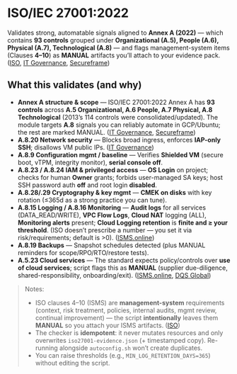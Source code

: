 # **ISO/IEC 27001:2022**
Validates strong, automatable signals aligned to **Annex A (2022)** — which contains **93 controls** grouped under **Organizational (A.5), People (A.6), Physical (A.7), Technological (A.8)** — and flags management-system items (Clauses **4–10**) as **MANUAL** artifacts you’ll attach to your evidence pack. ([ISO][1], [IT Governance][2], [Secureframe][3])

## What this validates (and why)

* **Annex A structure & scope** — ISO/IEC 27001:2022 Annex A has **93 controls** across **A.5 Organizational, A.6 People, A.7 Physical, A.8 Technological** (2013’s 114 controls were consolidated/updated). The module targets **A.8** signals you can reliably automate in GCP/Ubuntu; the rest are marked MANUAL. ([IT Governance][2], [Secureframe][3])
* **A.8.20 Network security** — Blocks broad ingress, enforces **IAP-only SSH**; disallows VM public IPs. ([IT Governance][2])
* **A.8.9 Configuration mgmt / baseline** — Verifies **Shielded VM** (secure boot, vTPM, integrity monitor), **serial console off**.
* **A.8.23 / A.8.24 IAM & privileged access** — **OS Login** on project; checks for human **Owner** grants; forbids user-managed SA keys; host SSH password auth **off** and root login **disabled**.
* **A.8.28/.29 Cryptography & key mgmt** — **CMEK on disks** with key rotation (≤365d as a strong practice you can tune).
* **A.8.15 Logging / A.8.16 Monitoring** — **Audit logs** for all services (DATA\_READ/WRITE), **VPC Flow Logs**, **Cloud NAT** logging (ALL), **Monitoring alerts** present; **Cloud Logging retention** is **finite and ≥ your threshold**. (ISO doesn’t prescribe a number — you set it via risk/requirements; default is >0). ([ISMS.online][4])
* **A.8.19 Backups** — Snapshot schedules detected (plus MANUAL reminders for scope/RPO/RTO/restore tests).
* **A.5.23 Cloud services** — The standard expects policy/controls over **use of cloud services**; script flags this as **MANUAL** (supplier due-diligence, shared-responsibility, onboarding/exit). ([ISMS.online][5], [DQS Global][6])

> Notes:
>
> * ISO clauses 4–10 (ISMS) are **management-system** requirements (context, risk treatment, policies, internal audits, mgmt review, continual improvement) — the script **intentionally** leaves them **MANUAL** so you attach your ISMS artifacts. ([ISO][1])
> * The checker is **idempotent**: it never mutates resources and only overwrites `iso27001-evidence.json` (+ timestamped copy). Re-running alongside `autoconfig.sh` won’t create duplicates.
> * You can raise thresholds (e.g., `MIN_LOG_RETENTION_DAYS=365`) without editing the script.

[1]: https://www.iso.org/standard/27001?utm_source=chatgpt.com "ISO/IEC 27001:2022 - Information security management ..."
[2]: https://www.itgovernance.co.uk/blog/iso-27001-the-14-control-sets-of-annex-a-explained?utm_source=chatgpt.com "ISO 27001:2022 Annex A Controls - A Complete Guide"
[3]: https://secureframe.com/hub/iso-27001/controls?utm_source=chatgpt.com "ISO 27001 Controls Explained: A Guide to Annex A"
[4]: https://www.isms.online/iso-27001/annex-a/8-15-logging-2022/?utm_source=chatgpt.com "ISO 27001:2022 Annex A 8.15 – Logging"
[5]: https://www.isms.online/iso-27001/annex-a/5-23-information-security-use-of-cloud-services-2022/?utm_source=chatgpt.com "ISO 27001:2022 Annex A Control 5.23 Explained - ISMS.online"
[6]: https://www.dqsglobal.com/en-us/learn/blog/cloud-security-with-iso-27001-2022?utm_source=chatgpt.com "Security in the Cloud with ISO/IEC 27001:2022"
